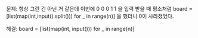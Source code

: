 문제:
항상 그런 건 아닌 거 같은데 이번에 0 0 0 1 1 을 입력 받을 때 평소처럼 
board = [list(map(int,input().split())) for _ in range(n)] 을 했더니 0이 사라졌었다.

해결: board = [list(map(int, input())) for _ in range(n)] 
